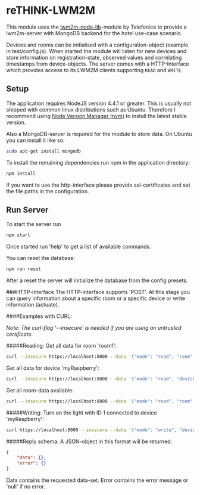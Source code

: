 # reTHINK-LWM2M
This module uses the [lwm2m-node-lib](https://github.com/telefonicaid/lwm2m-node-lib/)-module by Telefonica to provide a lwm2m-server with MongoDB backend for the hotel use-case scenario.

Devices and rooms can be initialised with a configuration-object (example in test/config.js).
When started the module will listen for new devices and store information on registration-state, observed values and correlating timestamps from device-objects.
The server comes with a HTTP-Interface which provides access to its LWM2M clients supporting `READ` and `WRITE`.

## Setup
The application requires NodeJS version 4.4.1 or greater. This is usually not shipped with common linux distributions such as Ubuntu. Therefore I recommend using [Node Version Manager (nvm)](https://github.com/creationix/nvm) to install the latest stable version.

Also a MongoDB-server is required for the module to store data. On Ubuntu you can install it like so:
```bash
sudo apt-get install mongodb
```

To install the remaining dependencies run npm in the application directory:
```bash
npm install
```
If you want to use the http-interface please provide ssl-certificates and set the file paths in the configuration.

## Run Server
To start the server run
```bash
npm start
```
Once started run 'help' to get a list of available commands.

You can reset the database:
```bash
npm run reset
```
After a reset the server will initialize the database from the config presets.

###HTTP-interface
The HTTP-interface supports 'POST'. At this stage you can query information about a specific room or a specific device or write information (actuate).

####Examples with CURL:

*Note: The curl-flag '--insecure' is needed if you are using an untrusted certificate.*

#####Reading:
Get all data for room 'room1':
```bash
curl --insecure https://localhost:8000 --data '{"mode": "read", "room": "room1"}'
```
Get all data for device 'myRaspberry':
```bash
curl --insecure https://localhost:8000 --data '{"mode": "read", "device": "myRaspberry"}'
```
Get all room-data available:
```bash
curl --insecure https://localhost:8000 --data '{"mode": "read", "room": null}'

```

#####Writing:
Turn on the light with ID 1 connected to device 'myRaspberry':
```bash
curl https://localhost:8000 --insecure --data '{"mode": "write", "deviceName": "myRaspberry", "objectType": "light", "objectId": "1", "resourceType": "isOn", "value": "true"}'
```

#####Reply schema:
A JSON-object in this format will be returned:
```json
{
    "data": {},
    "error": {}
}
```
Data contains the requested data-set. Error contains the error message or 'null' if no error.